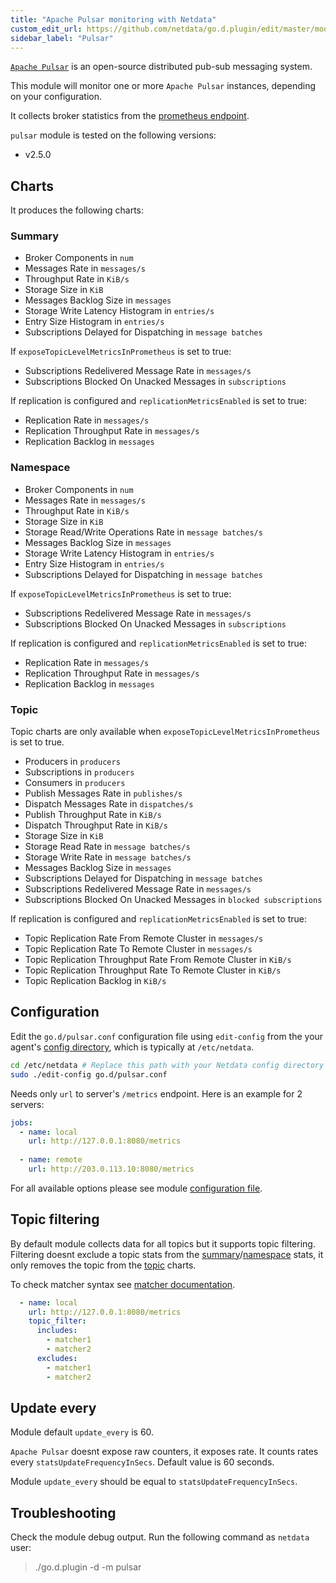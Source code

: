 ```yaml
---
title: "Apache Pulsar monitoring with Netdata"
custom_edit_url: https://github.com/netdata/go.d.plugin/edit/master/modules/pulsar/README.md
sidebar_label: "Pulsar"
---
```




[`Apache Pulsar`](http://pulsar.apache.org/) is an open-source distributed pub-sub messaging system.

This module will monitor one or more `Apache Pulsar` instances, depending on your configuration.

It collects broker statistics from the [prometheus endpoint](https://pulsar.apache.org/en/deploy-monitoring/#broker-stats).

`pulsar` module is tested on the following versions:

-   v2.5.0

## Charts

It produces the following charts:

### Summary

-   Broker Components in `num`
-   Messages Rate in `messages/s`
-   Throughput Rate in `KiB/s`
-   Storage Size in `KiB`
-   Messages Backlog Size in `messages`
-   Storage Write Latency Histogram in `entries/s`
-   Entry Size Histogram in `entries/s`
-   Subscriptions Delayed for Dispatching in `message batches`

If `exposeTopicLevelMetricsInPrometheus` is set to true:

-   Subscriptions Redelivered Message Rate in `messages/s`
-   Subscriptions Blocked On Unacked Messages in `subscriptions`

If replication is configured and `replicationMetricsEnabled` is set to true:

-   Replication Rate in `messages/s`
-   Replication Throughput Rate in `messages/s`
-   Replication Backlog in `messages`

### Namespace

-   Broker Components in `num`
-   Messages Rate in `messages/s`
-   Throughput Rate in `KiB/s`
-   Storage Size in `KiB`
-   Storage Read/Write Operations Rate in `message batches/s`
-   Messages Backlog Size in `messages`
-   Storage Write Latency Histogram in `entries/s`
-   Entry Size Histogram in `entries/s`
-   Subscriptions Delayed for Dispatching in `message batches`

If `exposeTopicLevelMetricsInPrometheus` is set to true:

-   Subscriptions Redelivered Message Rate in `messages/s`
-   Subscriptions Blocked On Unacked Messages in `subscriptions`

If replication is configured and `replicationMetricsEnabled` is set to true:

-   Replication Rate in `messages/s`
-   Replication Throughput Rate in `messages/s`
-   Replication Backlog in `messages`

### Topic

Topic charts are only available when `exposeTopicLevelMetricsInPrometheus` is set to true.

-   Producers in `producers`
-   Subscriptions in `producers`
-   Consumers in `producers`
-   Publish Messages Rate in `publishes/s`
-   Dispatch Messages Rate in `dispatches/s`
-   Publish Throughput Rate in `KiB/s`
-   Dispatch Throughput Rate in `KiB/s`
-   Storage Size in `KiB`
-   Storage Read Rate in `message batches/s`
-   Storage Write Rate in `message batches/s`
-   Messages Backlog Size in `messages`
-   Subscriptions Delayed for Dispatching in `message batches`
-   Subscriptions Redelivered Message Rate in `messages/s`
-   Subscriptions Blocked On Unacked Messages in `blocked subscriptions`

If replication is configured and `replicationMetricsEnabled` is set to true:

-   Topic Replication Rate From Remote Cluster in `messages/s`
-   Topic Replication Rate To Remote Cluster in `messages/s`
-   Topic Replication Throughput Rate From Remote Cluster in `KiB/s`
-   Topic Replication Throughput Rate To Remote Cluster in `KiB/s`
-   Topic Replication Backlog in `KiB/s`

## Configuration

Edit the `go.d/pulsar.conf` configuration file using `edit-config` from the your agent's [config
directory](/docs/agent/step-by-step/step-04#find-your-netdataconf-file), which is typically at `/etc/netdata`.

```bash
cd /etc/netdata # Replace this path with your Netdata config directory
sudo ./edit-config go.d/pulsar.conf
```

Needs only `url` to server's `/metrics` endpoint. Here is an example for 2 servers:

```yaml
jobs:
  - name: local
    url: http://127.0.0.1:8080/metrics
      
  - name: remote
    url: http://203.0.113.10:8080/metrics
```

For all available options please see module [configuration file](https://github.com/netdata/go.d.plugin/blob/master/config/go.d/pulsar.conf).

## Topic filtering

By default module collects data for all topics but it supports topic filtering.
Filtering doesnt exclude a topic stats from the [summary](#summary)/[namespace](#namespace) stats, it only removes the topic from the [topic](#topic) charts.

To check matcher syntax see [matcher documentation](https://github.com/netdata/go.d.plugin/blob/master/pkg/matcher/README.md).

```yaml
  - name: local
    url: http://127.0.0.1:8080/metrics
    topic_filter:
      includes:
        - matcher1
        - matcher2
      excludes:
        - matcher1
        - matcher2
```
## Update every

Module default `update_every` is 60.

`Apache Pulsar` doesnt expose raw counters, it exposes rate. It counts rates every `statsUpdateFrequencyInSecs`.
Default value is 60 seconds.

Module `update_every` should be equal to `statsUpdateFrequencyInSecs`.

## Troubleshooting

Check the module debug output. Run the following command as `netdata` user:

> ./go.d.plugin -d -m pulsar
